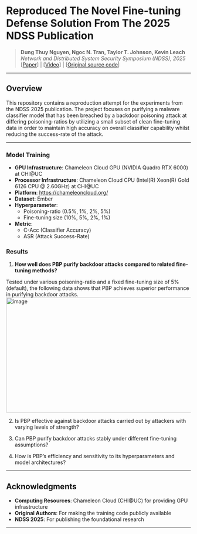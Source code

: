 # Reproduced The Novel Fine-tuning Defense Solution From The 2025 NDSS Publication

> **Dung Thuy Nguyen, Ngoc N. Tran, Taylor T. Johnson, Kevin Leach**  
> *Network and Distributed System Security Symposium (NDSS), 2025*  
> [[Paper](https://arxiv.org/pdf/2412.03441)] | [[Video]()] | [[Original source code](https://github.com/judydnguyen/pbp-backdoor-purification-official)]

---

## Overview

This repository contains a reproduction attempt for the experiments from the NDSS 2025 publication. The project focuses on purifying a malware classifier model that has been breached by a backdoor poisoning attack at differing poisoning-ratios by utilizing a small subset of clean fine-tuning data in order to maintain high accuracy on overall classifier capability whilst reducing the success-rate of the attack.

---

### Model Training
- **GPU Infrastructure**: Chameleon Cloud GPU (NVIDIA Quadro RTX 6000) at CHI@UC
- **Processor Infrastructure**: Chameleon Cloud CPU (Intel(R) Xeon(R) Gold 6126 CPU @ 2.60GHz) at CHI@UC
- **Platform**: https://chameleoncloud.org/
- **Dataset**: Ember
- **Hyperparameter**: 
  - Poisoning-ratio (0.5%, 1%, 2%, 5%)
  - Fine-tuning size (10%, 5%, 2%, 1%)
- **Metric**: 
  - C-Acc (Classifier Accuracy)
  - ASR (Attack Success-Rate)

### Results
1. **How well does PBP purify backdoor attacks compared to related fine-tuning methods?**

  Tested under various poisoning-ratio and a fixed fine-tuning size of 5% (default), the following data shows that PBP achieves superior performance in purifying backdoor attacks.
  <img width="1820" height="313" alt="image" src="https://github.com/user-attachments/assets/d9f30d70-0331-456f-a527-ec5bede26c99" />
  
2. Is PBP effective against backdoor attacks carried out by attackers with varying levels of strength?

3. Can PBP purify backdoor attacks stably under different fine-tuning assumptions?

4. How is PBP’s efficiency and sensitivity to its hyperparameters and model architectures?

---

## Acknowledgments
- **Computing Resources**: Chameleon Cloud (CHI@UC) for providing GPU infrastructure
- **Original Authors**: For making the training code publicly available
- **NDSS 2025**: For publishing the foundational research
---

